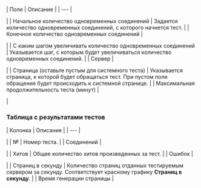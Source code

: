 | Поле | Описание |
| --- |

|
| Начальное количество одновременных соединений | Задается количество одновременных соединений, с которого начнется тест. |
| Конечное количество одновременных соединений |

|
| С каким шагом увеличивать количество одновременных соединений | Указывается шаг, с которым будет увеличиваться количество одновременных соединений. |
| Сервер |

|
| Страница (оставьте пустым для системного теста) | Указывается страница, к которой будет обращаться тест. При пустом поле обращение будет происходить к системной странице. |
| Максимальная продолжительность теста (минут) |

|

### Таблица с результатами тестов

| Колонка | Описание |
| --- |

|
| № | Номер теста. |
| Соединений |

|
| Хитов | Общее количество хитов произведенных за тест. |
| Ошибок |

|
| Страниц в секунду | Количество страниц отданных тестируемым сервером за секунду.  Соответствует красному графику **Страниц в секунду**. |
| Время генерации страницы |
